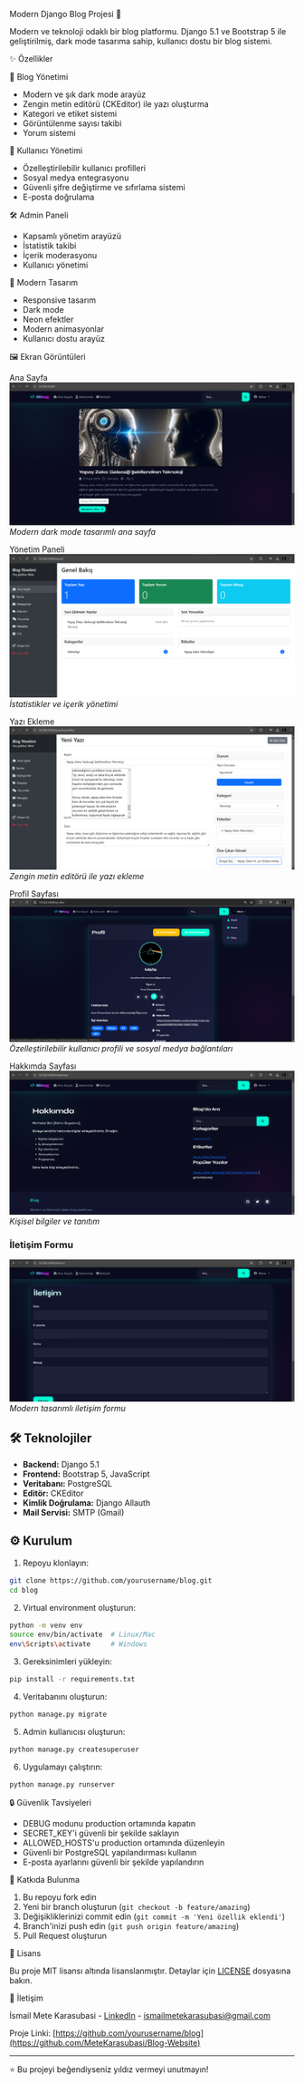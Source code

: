 Modern Django Blog Projesi 🚀

Modern ve teknoloji odaklı bir blog platformu. Django 5.1 ve Bootstrap 5 ile geliştirilmiş, dark mode tasarıma sahip, kullanıcı dostu bir blog sistemi.

✨ Özellikler

📝 Blog Yönetimi
- Modern ve şık dark mode arayüz
- Zengin metin editörü (CKEditor) ile yazı oluşturma
- Kategori ve etiket sistemi
- Görüntülenme sayısı takibi
- Yorum sistemi

👤 Kullanıcı Yönetimi
- Özelleştirilebilir kullanıcı profilleri
- Sosyal medya entegrasyonu
- Güvenli şifre değiştirme ve sıfırlama sistemi
- E-posta doğrulama

🛠️ Admin Paneli
- Kapsamlı yönetim arayüzü
- İstatistik takibi
- İçerik moderasyonu
- Kullanıcı yönetimi

🎨 Modern Tasarım
- Responsive tasarım
- Dark mode
- Neon efektler
- Modern animasyonlar
- Kullanıcı dostu arayüz

🖼️ Ekran Görüntüleri

Ana Sayfa
![Blog Ana Sayfa](screenshots/blog-home.png)
*Modern dark mode tasarımlı ana sayfa*

Yönetim Paneli
![Yönetim Paneli](screenshots/admin-dashboard.png)
*İstatistikler ve içerik yönetimi*

Yazı Ekleme
![Yazı Ekleme](screenshots/post-add.png)
*Zengin metin editörü ile yazı ekleme*

Profil Sayfası
![Profil](screenshots/profile.png)
*Özelleştirilebilir kullanıcı profili ve sosyal medya bağlantıları*

Hakkımda Sayfası
![Hakkımda](screenshots/about.png)
*Kişisel bilgiler ve tanıtım*

### İletişim Formu
![İletişim](screenshots/contact.png)
*Modern tasarımlı iletişim formu*

## 🛠️ Teknolojiler

- **Backend:** Django 5.1
- **Frontend:** Bootstrap 5, JavaScript
- **Veritabanı:** PostgreSQL
- **Editör:** CKEditor
- **Kimlik Doğrulama:** Django Allauth
- **Mail Servisi:** SMTP (Gmail)

## ⚙️ Kurulum

1. Repoyu klonlayın:
```bash
git clone https://github.com/yourusername/blog.git
cd blog
```

2. Virtual environment oluşturun:
```bash
python -m venv env
source env/bin/activate  # Linux/Mac
env\Scripts\activate     # Windows
```

3. Gereksinimleri yükleyin:
```bash
pip install -r requirements.txt
```

4. Veritabanını oluşturun:
```bash
python manage.py migrate
```

5. Admin kullanıcısı oluşturun:
```bash
python manage.py createsuperuser
```

6. Uygulamayı çalıştırın:
```bash
python manage.py runserver
```

🔒 Güvenlik Tavsiyeleri

- DEBUG modunu production ortamında kapatın
- SECRET_KEY'i güvenli bir şekilde saklayın
- ALLOWED_HOSTS'u production ortamında düzenleyin
- Güvenli bir PostgreSQL yapılandırması kullanın
- E-posta ayarlarını güvenli bir şekilde yapılandırın

🤝 Katkıda Bulunma

1. Bu repoyu fork edin
2. Yeni bir branch oluşturun (`git checkout -b feature/amazing`)
3. Değişikliklerinizi commit edin (`git commit -m 'Yeni özellik eklendi'`)
4. Branch'inizi push edin (`git push origin feature/amazing`)
5. Pull Request oluşturun

📝 Lisans

Bu proje MIT lisansı altında lisanslanmıştır. Detaylar için [LICENSE](LICENSE) dosyasına bakın.

📧 İletişim

İsmail Mete Karasubasi - [LinkedIn](https://www.linkedin.com/in/ismail-mete-karasubasi-253077225/) - ismailmetekarasubasi@gmail.com

Proje Linki: [https://github.com/yourusername/blog](https://github.com/MeteKarasubasi/Blog-Website)

---
⭐️ Bu projeyi beğendiyseniz yıldız vermeyi unutmayın! 
